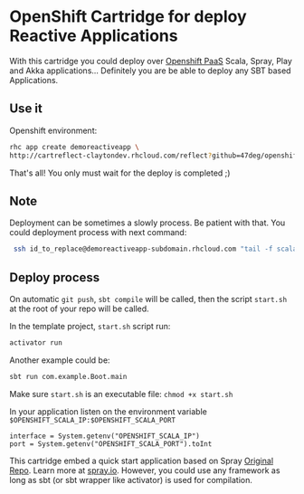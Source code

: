 # OpenShift Cartridge for deploy Reactive Applications

With this cartridge you could deploy over [Openshift PaaS](https://www.openshift.com/) Scala, Spray, Play and Akka applications... Definitely you are be able to deploy any SBT based Applications.

## Use it

Openshift environment:

```bash
rhc app create demoreactiveapp \
http://cartreflect-claytondev.rhcloud.com/reflect?github=47deg/openshift-cartridge-scala
```

That's all! You only must wait for the deploy is completed ;)

## Note

Deployment can be sometimes a slowly process. Be patient with that. You could deployment process with next command:

```bash
 ssh id_to_replace@demoreactiveapp-subdomain.rhcloud.com "tail -f scala/logs/scala.log"
 ```

## Deploy process

On automatic `git push`, `sbt compile` will be called, then the script `start.sh` at the root of your repo will be called.

In the template project, `start.sh` script run:

```bash
activator run
```
    
Another example could be:

```bash
sbt run com.example.Boot.main
```

Make sure `start.sh` is an executable file: `chmod +x start.sh` 

In your application listen on the environment variable `$OPENSHIFT_SCALA_IP:$OPENSHIFT_SCALA_PORT`

    interface = System.getenv("OPENSHIFT_SCALA_IP")
    port = System.getenv("OPENSHIFT_SCALA_PORT").toInt

This cartridge embed a quick start application based on Spray [Original Repo](https://github.com/spray/spray-template). Learn more at [spray.io](http://www.spray.io). However, you could use any framework as long as sbt (or sbt wrapper like activator) is used for compilation.
